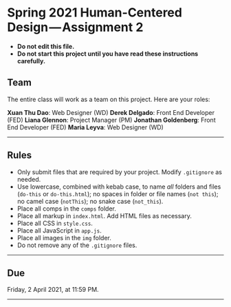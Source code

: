 # Spring 2021 Human-Centered Design — Assignment 2

* **Do not edit this file.**  
* **Do not start this project until you have read these instructions carefully.**
## Team
The entire class will work as a team on this project. Here are your roles:

**Xuan Thu Dao**: Web Designer (WD)
**Derek Delgado**: Front End Developer (FED)
**Liana Glennon**: Project Manager (PM)
**Jonathan Goldenberg**: Front End Developer (FED)
**Maria Leyva**: Web Designer (WD)

---
## Rules
* Only submit files that are required by your project. Modify `.gitignore` as needed.
* Use lowercase, combined with kebab case, to name _all_ folders and files (`do-this` or `do-this.html`); no spaces in folder or file names (`not this`); no camel case (`notThis`); no snake case (`not_this`).
* Place all comps in the `comps` folder.
* Place all markup in `index.html`. Add HTML files as necessary.
* Place all CSS in `style.css`.
* Place all JavaScript in `app.js`.
* Place all images in the `img` folder.
* Do not remove any of the `.gitignore` files.

---

## Due
Friday, 2 April 2021, at 11:59 PM.

---
